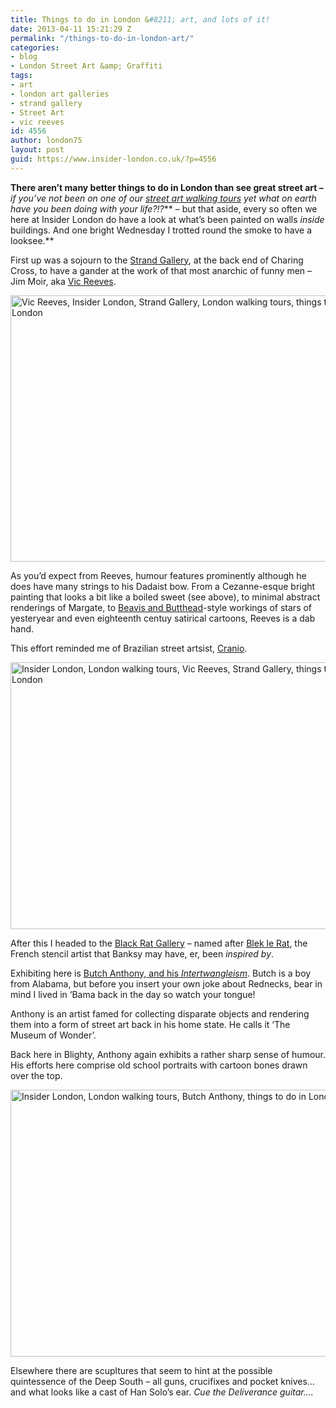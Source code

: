 ```yaml
---
title: Things to do in London &#8211; art, and lots of it!
date: 2013-04-11 15:21:29 Z
permalink: "/things-to-do-in-london-art/"
categories:
- blog
- London Street Art &amp; Graffiti
tags:
- art
- london art galleries
- strand gallery
- Street Art
- vic reeves
id: 4556
author: london75
layout: post
guid: https://www.insider-london.co.uk/?p=4556
---
```


**There aren’t many better things to do in London than see great street art &#8211;** _if you&#8217;ve not been on one of our [street art walking tours](https://www.insider-london.co.uk/tours/street-art-tour-london/ "London street art walking tour") yet what on earth have you been doing with your life?!?_** &#8211; but that aside, every so often we here at Insider London do have a look at what’s been painted on walls _inside_ buildings. And one bright Wednesday I trotted round the smoke to have a looksee.**

First up was a sojourn to the [Strand Gallery](http://thestrandgallery.wordpress.com/ "Strand Gallery"), at the back end of Charing Cross, to have a gander at the work of that most anarchic of funny men &#8211; Jim Moir, aka [Vic Reeves](https://twitter.com/VicReeves1 "Vic Reeves").

<a href="/things-to-do-in-london-art/" rel="attachment wp-att-4559"><img class="alignnone size-full wp-image-4559" alt="Vic Reeves, Insider London, Strand Gallery, London walking tours, things to do in London" src="/wp-content/uploads/2013/02/boiled-sweet.jpg" width="569" height="426" /></a>

As you’d expect from Reeves, humour features prominently although he does have many strings to his Dadaist bow. From a Cezanne-esque bright painting that looks a bit like a boiled sweet (see above), to minimal abstract renderings of Margate, to [Beavis and Butthead](http://www.mtv.com/shows/beavis_and_butthead/series.jhtml "Beavis and Butthead")-style workings of stars of yesteryear and even eighteenth centuy satirical cartoons, Reeves is a dab hand.

This effort reminded me of Brazilian street artsist, [Cranio](http://www.hookedblog.co.uk/2012/10/brazilian-street-artist-cranios-new.html "Cranio").

<a href="/things-to-do-in-london-art/" rel="attachment wp-att-4567"><img class="alignnone size-full wp-image-4567" alt="Insider London, London walking tours, Vic Reeves, Strand Gallery, things to do in London" src="/wp-content/uploads/2013/02/Cranioesk.jpg" width="569" height="427" /></a>

After this I headed to the [Black Rat Gallery](http://www.blackratprojects.com/ "Black Rat Gallery") – named after [Blek le Rat](http://bleklerat.free.fr/stencil%20graffiti.html "Blek le Rat"), the French stencil artist that Banksy may have, er, been _inspired by_.

Exhibiting here is [Butch Anthony, and his _Intertwangleism_](http://www.blackratprojects.com/artists/butchanthony/ "Intertwangleism"). Butch is a boy from Alabama, but before you insert your own joke about Rednecks, bear in mind I lived in &#8216;Bama back in the day so watch your tongue!

Anthony is an artist famed for collecting disparate objects and rendering them into a form of street art back in his home state. He calls it ‘The Museum of Wonder’.

Back here in Blighty, Anthony again exhibits a rather sharp sense of humour. His efforts here comprise old school portraits with cartoon bones drawn over the top.

<a href="/things-to-do-in-london-art/" rel="attachment wp-att-4570"><img class="alignnone size-full wp-image-4570" alt="Insider London, London walking tours, Butch Anthony, things to do in London" src="/wp-content/uploads/2013/02/horse.jpg" width="569" height="427" /></a>

Elsewhere there are scupltures that seem to hint at the possible quintessence of the Deep South &#8211; all guns, crucifixes and pocket knives&#8230; and what looks like a cast of Han Solo’s ear. _Cue the Deliverance guitar&#8230;._

